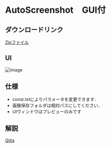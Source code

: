 # AutoScreenshot　GUI付
## ダウンロードリンク
[Zipファイル](https://github.com/link2004/AutoScreenshot/archive/refs/heads/main.zip)

## UI
![image](https://user-images.githubusercontent.com/45323361/138437919-44cdf142-b42f-409b-aeae-3545fb1431c8.png)

## 仕様
- const.txtによりパラメータを変更できます．
- 画像保存フォルダは相対パスにしてください．
- UIウィンドウはプレビューのみです

## 解説
[Qiita](https://qiita.com/link_under/items/3f00a10649b4a73a94d8)

